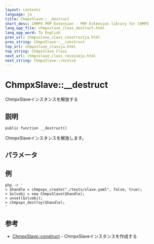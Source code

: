 ```yaml
---
layout: contents
language: ja
title: ChmpxSlave::__destruct
short_desc: CHMPX PHP Extension - PHP Extension library for CHMPX
lang_opp_file: chmpxslave_class_destruct.html
lang_opp_word: To English
prev_url: chmpxslave_class_constructja.html
prev_string: ChmpxSlave::__construct
top_url: chmpxslave_classja.html
top_string: ChmpxSlave Class
next_url: chmpxslave_class_receiveja.html
next_string: ChmpxSlave::receive
---
```


# ChmpxSlave::__destruct
ChmpxSlaveインスタンスを解放する

## 説明

```
public function __destruct()
```

ChmpxSlaveインスタンスを解放します。

## パラメータ

## 例

```
php -r '
> $handle = chmpxpx_create("./tests/slave.yaml", false, true); 
> $slvobj = new ChmpxSlave($handle);
> unset($slvobj);
> chmpxpx_destroy($handle);
'
```

## 参考
- [ChmpxSlave::construct](chmpxslave_class_construct.html) - ChmpxSlaveインスタンスを作成する
